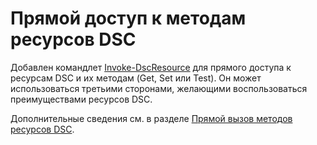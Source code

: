 # <a name="direct-access-to-dsc-resource-methods"></a>Прямой доступ к методам ресурсов DSC


Добавлен командлет [Invoke-DscResource](https://technet.microsoft.com/en-us/library/mt517869.aspx) для прямого доступа к ресурсам DSC и их методам (Get, Set или Test). Он может использоваться третьими сторонами, желающими воспользоваться преимуществами ресурсов DSC.

Дополнительные сведения см. в разделе [Прямой вызов методов ресурсов DSC](https://msdn.microsoft.com/powershell/dsc/directcallresource).

